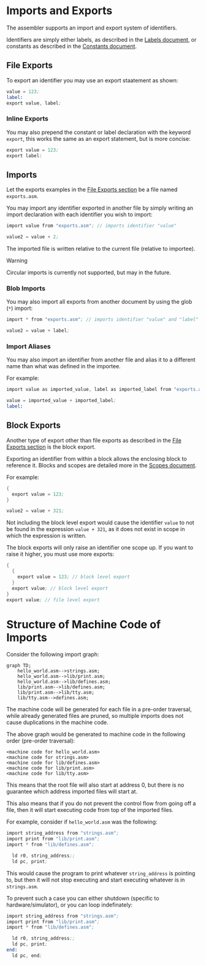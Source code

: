 # Imports and Exports

The assembler supports an import and export system of identifiers.

Identifiers are simply either labels, as described in the [Labels document](labels.md), or constants as described in the [Constants document](constants.md).

## File Exports

To export an identifier you may use an export staatement as shown:

```asm
value = 123;
label:
export value, label;
```

### Inline Exports

You may also prepend the constant or label declaration with the keyword `export`, this works the same as an export statement, but is more concise:

```asm
export value = 123;
export label:
```

## Imports

Let the exports examples in the [File Exports section](#file-exports) be a file named `exports.asm`.

You may import any identifier exported in another file by simply writing an import declaration with each identifier you wish to import:

```asm
import value from "exports.asm"; // imports identifier "value"

value2 = value + 2;
```

The imported file is written relative to the current file (relative to importee).

> [!WARNING]
> Circular imports is currently not supported, but may in the future.

### Blob Imports

You may also import all exports from another document by using the glob (`*`) import:

```asm
import * from "exports.asm"; // imports identifier "value" and "label"

value2 = value + label;
```

### Import Aliases

You may also import an identifier from another file and alias it to a different name than what was defined in the importee.

For example:

```asm
import value as imported_value, label as imported_label from "exports.asm";

value = imported_value + imported_label;
label:
```

## Block Exports

Another type of export other than file exports as described in the [File Exports section](#file-exports) is the block export.

Exporting an identifier from within a block allows the enclosing block to reference it. Blocks and scopes are detailed more in the [Scopes document](scopes.md).

For example:

```asm
{
  export value = 123;
}

value2 = value + 321;
```

Not including the block level export would cause the identifier `value` to not be found in the expression `value + 321`, as it does not exist in scope in which the expression is written.

The block exports will only raise an identifier one scope up. If you want to raise it higher, you must use more exports:

``` asm
{
  {
    export value = 123; // block level export
  }
  export value; // block level export
}
export value; // file level export
```

# Structure of Machine Code of Imports

Consider the following import graph:

```mermaid
graph TD;
    hello_world.asm-->strings.asm;
    hello_world.asm-->lib/print.asm;
    hello_world.asm-->lib/defines.asm;
    lib/print.asm-->lib/defines.asm;
    lib/print.asm-->lib/tty.asm;
    lib/tty.asm-->defines.asm;
```

The machine code will be generated for each file in a pre-order traversal, while already generated files are pruned, so multiple imports does not cause duplications in the machine code.

The above graph would be generated to machine code in the following order (pre-order traversal):

```
<machine code for hello_world.asm>
<machine code for strings.asm>
<machine code for lib/defines.asm>
<machine code for lib/print.asm>
<machine code for lib/tty.asm>
```

This means that the root file will also start at address 0, but there is no guarantee which address imported files will start at.

This also means that if you do not prevent the control flow from going off a file, then it will start executing code from top of the imported files.

For example, consider if `hello_world.asm` was the following:

``` asm
import string_address from "strings.asm";
import print from "lib/print.asm";
import * from "lib/defines.asm";

  ld r0, string_address;;
  ld pc, print;
```

This would cause the program to print whatever `string_address` is pointing to, but then it will not stop executing and start executing whatever is in `strings.asm`.

To prevent such a case you can either shutdown (specific to hardware/simulator), or you can loop indefinately:

``` asm
import string_address from "strings.asm";
import print from "lib/print.asm";
import * from "lib/defines.asm";

  ld r0, string_address;;
  ld pc, print;
end:
  ld pc, end;
```
